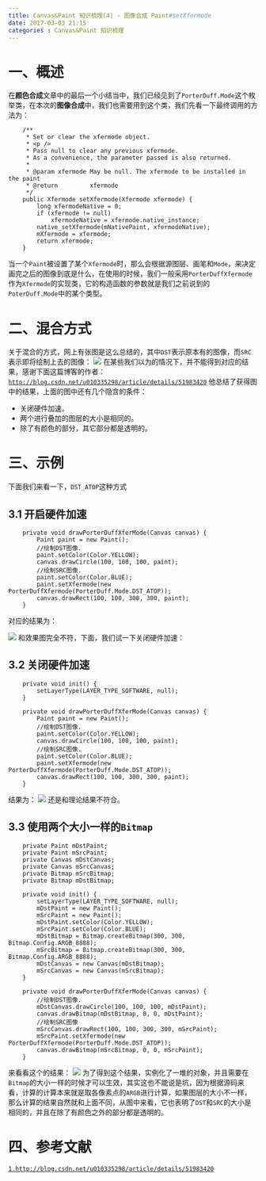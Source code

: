 ```yaml
---
title: Canvas&Paint 知识梳理(4) - 图像合成 Paint#setXfermode
date: 2017-03-03 21:15
categories : Canvas&Paint 知识梳理
---
```

# 一、概述
在**颜色合成**文章中的最后一个小结当中，我们已经见到了`PorterDuff.Mode`这个枚举类，在本次的**图像合成**中，我们也需要用到这个类，我们先看一下最终调用的方法为：
```
    /**
     * Set or clear the xfermode object.
     * <p />
     * Pass null to clear any previous xfermode.
     * As a convenience, the parameter passed is also returned.
     *
     * @param xfermode May be null. The xfermode to be installed in the paint
     * @return         xfermode
     */
    public Xfermode setXfermode(Xfermode xfermode) {
        long xfermodeNative = 0;
        if (xfermode != null)
            xfermodeNative = xfermode.native_instance;
        native_setXfermode(mNativePaint, xfermodeNative);
        mXfermode = xfermode;
        return xfermode;
    }
```
当一个`Paint`被设置了某个`Xfermode`时，那么会根据源图层、画笔和`Mode`，来决定画完之后的图像到底是什么，在使用的时候，我们一般采用`PorterDuffXfermode`作为`Xfermode`的实现类，它的构造函数的参数就是我们之前说到的`PoterDuff.Mode`中的某个类型。

# 二、混合方式
关于混合的方式，网上有张图是这么总结的，其中`DST`表示原本有的图像，而`SRC`表示即将绘制上去的图像：
![](http://upload-images.jianshu.io/upload_images/1949836-3f6eec90f2824a9a.png?imageMogr2/auto-orient/strip%7CimageView2/2/w/1240)
在某些我们以为的情况下，并不能得到对应的结果，感谢下面这篇博客的作者：
[`http://blog.csdn.net/u010335298/article/details/51983420`](http://blog.csdn.net/u010335298/article/details/51983420)
他总结了获得图中的结果，上面的图中还有几个隐含的条件：
- 关闭硬件加速。
- 两个进行叠加的图层的大小是相同的。
- 除了有颜色的部分，其它部分都是透明的。



# 三、示例
下面我们来看一下，`DST_ATOP`这种方式
## 3.1 开启硬件加速
```
    private void drawPorterDuffXferMode(Canvas canvas) {
        Paint paint = new Paint();
        //绘制DST图像.
        paint.setColor(Color.YELLOW);
        canvas.drawCircle(100, 100, 100, paint);
        //绘制SRC图像.
        paint.setColor(Color.BLUE);
        paint.setXfermode(new PorterDuffXfermode(PorterDuff.Mode.DST_ATOP));
        canvas.drawRect(100, 100, 300, 300, paint);
    }
```
对应的结果为：

![](http://upload-images.jianshu.io/upload_images/1949836-4c40083055d8cf5c.png?imageMogr2/auto-orient/strip%7CimageView2/2/w/1240)
和效果图完全不符，下面，我们试一下关闭硬件加速：
## 3.2 关闭硬件加速
```
    private void init() {
        setLayerType(LAYER_TYPE_SOFTWARE, null);
    }

    private void drawPorterDuffXferMode(Canvas canvas) {
        Paint paint = new Paint();
        //绘制DST图像.
        paint.setColor(Color.YELLOW);
        canvas.drawCircle(100, 100, 100, paint);
        //绘制SRC图像.
        paint.setColor(Color.BLUE);
        paint.setXfermode(new PorterDuffXfermode(PorterDuff.Mode.DST_ATOP));
        canvas.drawRect(100, 100, 300, 300, paint);
    }
```
结果为：
![](http://upload-images.jianshu.io/upload_images/1949836-95268923d7bc14a1.png?imageMogr2/auto-orient/strip%7CimageView2/2/w/1240)
还是和理论结果不符合。
## 3.3 使用两个大小一样的`Bitmap`
```
    private Paint mDstPaint;
    private Paint mSrcPaint;
    private Canvas mDstCanvas;
    private Canvas mSrcCanvas;
    private Bitmap mSrcBitmap;
    private Bitmap mDstBitmap;
    
    private void init() {
        setLayerType(LAYER_TYPE_SOFTWARE, null);
        mDstPaint = new Paint();
        mSrcPaint = new Paint();
        mDstPaint.setColor(Color.YELLOW);
        mSrcPaint.setColor(Color.BLUE);
        mDstBitmap = Bitmap.createBitmap(300, 300, Bitmap.Config.ARGB_8888);
        mSrcBitmap = Bitmap.createBitmap(300, 300, Bitmap.Config.ARGB_8888);
        mDstCanvas = new Canvas(mDstBitmap);
        mSrcCanvas = new Canvas(mSrcBitmap);
    }

    private void drawPorterDuffXferMode(Canvas canvas) {
        //绘制DST图像.
        mDstCanvas.drawCircle(100, 100, 100, mDstPaint);
        canvas.drawBitmap(mDstBitmap, 0, 0, mDstPaint);
        //绘制SRC图像
        mSrcCanvas.drawRect(100, 100, 300, 300, mSrcPaint);
        mSrcPaint.setXfermode(new PorterDuffXfermode(PorterDuff.Mode.DST_ATOP));
        canvas.drawBitmap(mSrcBitmap, 0, 0, mSrcPaint);
    }
```
来看看这个的结果：
![](http://upload-images.jianshu.io/upload_images/1949836-b37a898886c261ef.png?imageMogr2/auto-orient/strip%7CimageView2/2/w/1240)
为了得到这个结果，实例化了一堆的对象，并且需要在`Bitmap`的大小一样的时候才可以生效，其实这也不能说是坑，因为根据源码来看，计算的计算本来就是取各像素点的`ARGB`进行计算，如果图层的大小不一样，那么计算的结果自然就和上面不同，从图中来看，它也表明了`DST`和`SRC`的大小是相同的，并且在除了有颜色之外的部分都是透明的。
# 四、参考文献
[`1.http://blog.csdn.net/u010335298/article/details/51983420`](http://blog.csdn.net/u010335298/article/details/51983420)
